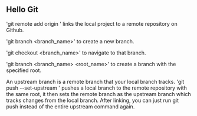## Hello Git

'git remote add origin <repo-clone-url>' links the local project to a remote repository on Github.

'git branch <branch_name>' to create a new branch. 

'git checkout <branch_name>' to navigate to that branch.

'git branch <branch_name> <root_name>' to create a branch with the specified root.

An upstream branch is a remote branch that your local branch tracks. 'git push --set-upstream <branch-name>' pushes a local branch to the remote repository with the same root, it then sets the remote branch as the upstream branch which tracks changes from the local branch. After linking, you can just run git push instead of the entire upstream command again.